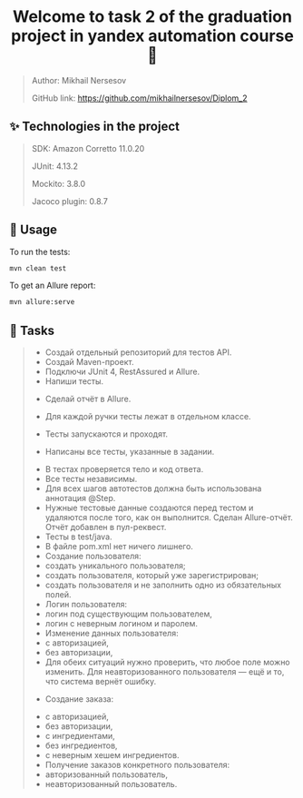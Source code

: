 <h1 align="center">Welcome to task 2 of the graduation project in yandex automation course 👋</h1>

> Author: Mikhail Nersesov
>
> GitHub link: https://github.com/mikhailnersesov/Diplom_2

## ✨ Technologies in the project

> SDK: Amazon Corretto 11.0.20
>
> JUnit: 4.13.2
>
> Mockito: 3.8.0
>
> Jacoco plugin: 0.8.7

## 🚀 Usage

To run the tests:

```sh
mvn clean test
```

To get an Allure report:

```sh
mvn allure:serve 
```

## 🚀 Tasks

> + Создай отдельный репозиторий для тестов API.
> + Создай Maven-проект.
> + Подключи JUnit 4, RestAssured и Allure.
> + Напиши тесты.
> - Сделай отчёт в Allure.
> + Для каждой ручки тесты лежат в отдельном классе.
> - Тесты запускаются и проходят.
> * Написаны все тесты, указанные в задании.
> + В тестах проверяется тело и код ответа.
> + Все тесты независимы.
> + Для всех шагов автотестов должна быть использована аннотация @Step.
> + Нужные тестовые данные создаются перед тестом и удаляются после того, как он выполнится.
    Сделан Allure-отчёт. Отчёт добавлен в пул-реквест.
> + Тесты в test/java.
> + В файле pom.xml нет ничего лишнего.
> + Создание пользователя:
> + создать уникального пользователя;
> + создать пользователя, который уже зарегистрирован;
> + создать пользователя и не заполнить одно из обязательных полей.
> + Логин пользователя:
> + логин под существующим пользователем,
> + логин с неверным логином и паролем.
> + Изменение данных пользователя:
> + с авторизацией,
> + без авторизации,
> + Для обеих ситуаций нужно проверить, что любое поле можно изменить. Для неавторизованного пользователя — ещё и то,
    что система вернёт ошибку.
> * Создание заказа:
> + с авторизацией,
> + без авторизации,
> + с ингредиентами,
> + без ингредиентов,
> + с неверным хешем ингредиентов.
> + Получение заказов конкретного пользователя:
> + авторизованный пользователь,
> + неавторизованный пользователь.




